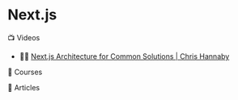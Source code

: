 # Next.js

:tv: Videos
- 🌟🌟 [Next.js Architecture for Common Solutions  | Chris Hannaby](https://www.youtube.com/watch?v=ZGAR8RdBdok)

:movie_camera: Courses

:memo: Articles

